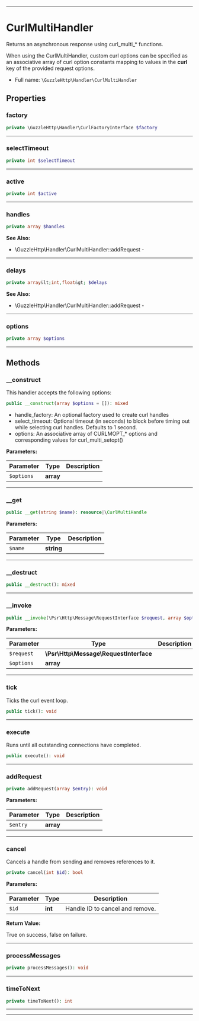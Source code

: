 ***

# CurlMultiHandler

Returns an asynchronous response using curl_multi_* functions.

When using the CurlMultiHandler, custom curl options can be specified as an
associative array of curl option constants mapping to values in the
**curl** key of the provided request options.

* Full name: `\GuzzleHttp\Handler\CurlMultiHandler`

## Properties

### factory

```php
private \GuzzleHttp\Handler\CurlFactoryInterface $factory
```

***

### selectTimeout

```php
private int $selectTimeout
```

***

### active

```php
private int $active
```

***

### handles

```php
private array $handles
```

**See Also:**

* \GuzzleHttp\Handler\CurlMultiHandler::addRequest -

***

### delays

```php
private array&lt;int,float&gt; $delays
```

**See Also:**

* \GuzzleHttp\Handler\CurlMultiHandler::addRequest -

***

### options

```php
private array $options
```

***

## Methods

### __construct

This handler accepts the following options:

```php
public __construct(array $options = []): mixed
```

- handle_factory: An optional factory used to create curl handles
- select_timeout: Optional timeout (in seconds) to block before timing
  out while selecting curl handles. Defaults to 1 second.
- options: An associative array of CURLMOPT_* options and
  corresponding values for curl_multi_setopt()

**Parameters:**

| Parameter | Type | Description |
|-----------|------|-------------|
| `$options` | **array** |  |

***

### __get

```php
public __get(string $name): resource|\CurlMultiHandle
```

**Parameters:**

| Parameter | Type | Description |
|-----------|------|-------------|
| `$name` | **string** |  |

***

### __destruct

```php
public __destruct(): mixed
```

***

### __invoke

```php
public __invoke(\Psr\Http\Message\RequestInterface $request, array $options): \GuzzleHttp\Promise\PromiseInterface
```

**Parameters:**

| Parameter | Type | Description |
|-----------|------|-------------|
| `$request` | **\Psr\Http\Message\RequestInterface** |  |
| `$options` | **array** |  |

***

### tick

Ticks the curl event loop.

```php
public tick(): void
```

***

### execute

Runs until all outstanding connections have completed.

```php
public execute(): void
```

***

### addRequest

```php
private addRequest(array $entry): void
```

**Parameters:**

| Parameter | Type | Description |
|-----------|------|-------------|
| `$entry` | **array** |  |

***

### cancel

Cancels a handle from sending and removes references to it.

```php
private cancel(int $id): bool
```

**Parameters:**

| Parameter | Type | Description |
|-----------|------|-------------|
| `$id` | **int** | Handle ID to cancel and remove. |

**Return Value:**

True on success, false on failure.



***

### processMessages

```php
private processMessages(): void
```

***

### timeToNext

```php
private timeToNext(): int
```

***


***

